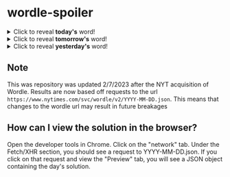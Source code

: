# wordle-spoiler

<details>
  <summary>Click to reveal <b>today's</b> word!</summary>
  <br>
  <b> cameo </b>
</details>

<details>
  <summary>Click to reveal <b>tomorrow's</b> word!</summary>
  <br>
  <b> jiffy </b>
</details>

<details>
  <summary>Click to reveal <b>yesterday's</b> word!</summary>
  <br>
  <b> gaunt </b>
</details>

## Note
This was repository was updated 2/7/2023 after the NYT acquisition of Wordle. Results are now based off requests to the url `https://www.nytimes.com/svc/wordle/v2/YYYY-MM-DD.json`. This means that changes to the wordle url may result in future breakages

## How can I view the solution in the browser?
Open the developer tools in Chrome. Click on the "network" tab. Under the Fetch/XHR section, you should see a request to YYYY-MM-DD.json. If you click on that request and view the "Preview" tab, you will see a JSON object containing the day's solution.